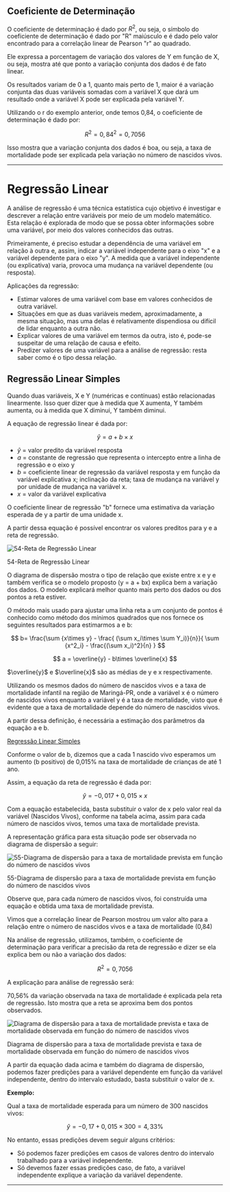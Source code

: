 ## Coeficiente de Determinação

O coeficiente de determinação é dado por $R^2$, ou seja, o símbolo do coeficiente de determinação é dado por "R" maiúsculo e é dado pelo valor encontrado para a correlação linear de Pearson "r" ao quadrado.

Ele expressa a porcentagem de variação dos valores de Y em função de X, ou seja, mostra até que ponto a variação conjunta dos dados é de fato linear. 

Os resultados variam de 0 a 1, quanto mais perto de 1, maior é a variação conjunta das duas variáveis somadas com a variável X que dará um resultado onde a variável X pode ser explicada pela variável Y.

Utilizando o r do exemplo anterior, onde temos 0,84, o coeficiente de determinação é dado por: 

$$
R^2 = 0,84^2 = 0,7056
$$

Isso mostra que a variação conjunta dos dados é boa, ou seja, a taxa de mortalidade pode ser explicada pela variação no número de nascidos vivos. 

---

# Regressão Linear

A análise de regressão é uma técnica estatística cujo objetivo é investigar e descrever a relação entre variáveis por meio de um modelo matemático. Esta relação é explorada de modo que se possa obter informações sobre uma variável, por meio dos valores conhecidos das outras. 

Primeiramente, é preciso estudar a dependência de uma variável em relação à outra e, assim, indicar a variável independente para o eixo "x" e a variável dependente para o eixo "y". A medida que a variável independente (ou explicativa) varia, provoca uma mudança na variável dependente (ou resposta).

Aplicações da regressão:

- Estimar valores de uma variável com base em valores conhecidos de outra variável.
- Situações em que as duas variáveis medem, aproximadamente, a mesma situação, mas uma delas é relativamente dispendiosa ou difícil de lidar enquanto a outra não.
- Explicar valores de uma variável em termos da outra, isto é, pode-se suspeitar de uma relação de causa e efeito.
- Predizer valores de uma variável para a análise de regressão: resta saber como é o tipo dessa relação.

## Regressão Linear Simples

Quando duas variáveis, X e Y (numéricas e contínuas) estão relacionadas linearmente. Isso quer dizer que à medida que X aumenta, Y também aumenta, ou à medida que X diminui, Y também diminui. 

A equação de regressão linear é dada por:

$$
\widehat{y} = a + b\times x
$$

- $\widehat{y}$ = valor predito da variável resposta
- $a$ = constante de regressão que representa o intercepto entre a linha de regressão e o eixo y
- $b$ = coeficiente linear de regressão da variável resposta y em função da variável explicativa x; inclinação da reta; taxa de mudança na variável y por unidade de mudança na variável x.
- $x$ = valor da variável explicativa

O coeficiente linear de regressão "b" fornece uma estimativa da variação esperada de y a partir de uma unidade x.

A partir dessa equação é possível encontrar os valores preditos para y e a reta de regressão.

![54-Reta de Regressão Linear](54-grafico-reta-regressao-linear.png)

54-Reta de Regressão Linear

O diagrama de dispersão mostra o tipo de relação que existe entre x e y e também verifica se o modelo proposto (y = a + bx) explica bem a variação dos dados. O modelo explicará melhor quanto mais perto dos dados ou dos pontos a reta estiver.

O método mais usado para ajustar uma linha reta a um conjunto de pontos é conhecido como método dos mínimos quadrados que nos fornece os seguintes resultados para estimarmos a e b:

$$
b= \frac{\sum {x\times y}  - \frac{ (\sum x_i\times \sum Y_i)}{n}}{ \sum {x^2_i} -  \frac{(\sum x_i)^2}{n} }
$$

$$
a = \overline{y} - b\times \overline{x} 
$$

$\overline{y}$ e $\overline{x}$ são as médias de y e x respectivamente.

Utilizando os mesmos dados do número de nascidos vivos e a taxa de mortalidade infantil na região de Maringá-PR, onde a variável x é o número de nascidos vivos enquanto a variável y é a taxa de mortalidade, visto que é evidente que a taxa de mortalidade depende do número de nascidos vivos.

A partir dessa definição, é necessária a estimação dos parâmetros da equação a e b.

[Regressão Linear Simples](https://docs.google.com/spreadsheets/d/1Unvd2tLR9sssgBgVT0A31yNORwgSRo9Zj72r-e_nAZY/edit?usp=drivesdk)

Conforme o valor de b, dizemos que a cada 1 nascido vivo esperamos um aumento (b positivo) de 0,015% na taxa de mortalidade de crianças de até 1 ano.

Assim, a equação da reta de regressão é dada por:

$$
\widehat{y} = -0,017 + 0,015\times x
$$

Com a equação estabelecida, basta substituir o valor de x pelo valor real da variável (Nascidos Vivos), conforme na tabela acima, assim para cada número de nascidos vivos, temos uma taxa de mortalidade prevista. 

A representação gráfica para esta situação pode ser observada no diagrama de dispersão a seguir:

![55-Diagrama de dispersão para a taxa de mortalidade prevista em função do número de nascidos vivos](55-diagrama-dispersao.png)

55-Diagrama de dispersão para a taxa de mortalidade prevista em função do número de nascidos vivos

Observe que, para cada número de nascidos vivos, foi construída uma equação e obtida uma taxa de mortalidade prevista.

Vimos que a correlação linear de Pearson mostrou um valor alto para a relação entre o número de nascidos vivos e a taxa de mortalidade (0,84)

Na análise de regressão, utilizamos, também, o coeficiente de determinação para verificar a precisão da reta de regressão e dizer se ela explica bem ou não a variação dos dados:

$$
R^2 = 0,7056
$$

A explicação para análise de regressão será:

70,56% da variação observada na taxa de mortalidade é explicada pela reta de regressão. Isto mostra que a reta se aproxima bem dos pontos observados. 

![Diagrama de dispersão para a taxa de mortalidade prevista e taxa de mortalidade observada em função do número de nascidos vivos](56-diagrama-dispressao.png)

Diagrama de dispersão para a taxa de mortalidade prevista e taxa de mortalidade observada em função do número de nascidos vivos

A partir da equação dada acima e também do diagrama de dispersão, podemos fazer predições para a variável dependente em função da variável independente, dentro do intervalo estudado, basta substituir o valor de x.

**Exemplo:**

Qual a taxa de mortalidade esperada para um número de 300 nascidos vivos:

$$
\widehat{y} = -0,17 + 0,015 \times 300 = 4,33\%
$$

No entanto, essas predições devem seguir alguns critérios:

- Só podemos fazer predições em casos de valores dentro do intervalo trabalhado para a variável independente.
- Só devemos fazer essas predições caso, de fato, a variável independente explique a variação da variável dependente.

---